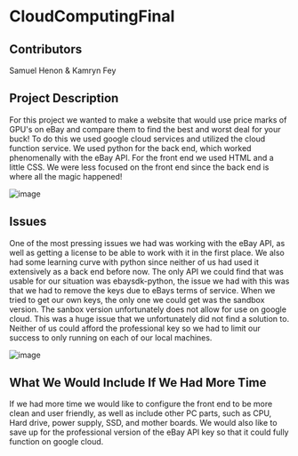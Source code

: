 # CloudComputingFinal
## Contributors
Samuel Henon & Kamryn Fey

## Project Description
For this project we wanted to make a website that would use price marks of GPU's on eBay and compare them to find the best and worst deal for your buck! To do this we
used google cloud services and utilized the cloud function service. We used python for the back end, which worked phenomenally with the eBay API. For the front end we
used HTML and a little CSS. We were less focused on the front end since the back end is where all the magic happened!

![image](https://user-images.githubusercontent.com/71234213/166854415-27b724c7-dccf-4b62-9f56-3162fe95b2fd.png)


## Issues
One of the most pressing issues we had was working with the eBay API, as well as getting a license to be able to work with it in the first place. We also had some
learning curve with python since neither of us had used it extensively as a back end before now. The only API we could find that was usable for our
situation was ebaysdk-python, the issue we had with this was that we had to remove the keys due to eBays terms of service. When we tried to get our own keys, the only
one we could get was the sandbox version. The sanbox version unfortunately does not allow for use on google cloud. This was a huge issue that we unfortunately did not 
find a solution to. Neither of us could afford the professional key so we had to limit our success to only running on each of our local machines. 

![image](https://user-images.githubusercontent.com/71234213/166854201-9d03f9f0-a55c-4cec-a489-b25dc7d86379.png)

## What We Would Include If We Had More Time
If we had more time we would like to configure the front end to be more clean and user friendly, as well as include other PC parts, such as CPU, Hard drive, power
supply, SSD, and mother boards. We would also like to save up for the professional version of the eBay API key so that it could fully function on google cloud.
